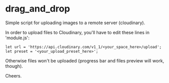 # drag_and_drop

Simple script for uploading images to a remote server (cloudinary).

In order to upload files to Cloudinary, you'll have to edit these
lines in 'module.js':

    let url = 'https://api.cloudinary.com/v1_1/<your_space_here>/upload';
    let preset = '<your_upload_preset_here>';

Otherwise files won't be uploaded (progress bar and files preview
will work, though).

Cheers.
